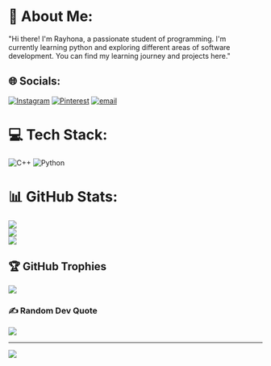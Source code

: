 # 💫 About Me:
"Hi there! I'm  Rayhona, a passionate student of programming. I'm <br>currently learning python and exploring different areas of software <br>development. You can find my learning journey and projects here."


## 🌐 Socials:
[![Instagram](https://img.shields.io/badge/Instagram-%23E4405F.svg?logo=Instagram&logoColor=white)](https://instagram.com/rayhon_8240) [![Pinterest](https://img.shields.io/badge/Pinterest-%23E60023.svg?logo=Pinterest&logoColor=white)](https://pinterest.com/yusupovar686) [![email](https://img.shields.io/badge/Email-D14836?logo=gmail&logoColor=white)](mailto:yusupovar686@gmail.com) 

# 💻 Tech Stack:
![C++](https://img.shields.io/badge/c++-%2300599C.svg?style=for-the-badge&logo=c%2B%2B&logoColor=white) ![Python](https://img.shields.io/badge/python-3670A0?style=for-the-badge&logo=python&logoColor=ffdd54)
# 📊 GitHub Stats:
![](https://github-readme-stats.vercel.app/api?username=rayhonayusupova&theme=dark&hide_border=false&include_all_commits=true&count_private=true)<br/>
![](https://nirzak-streak-stats.vercel.app/?user=rayhonayusupova&theme=dark&hide_border=false)<br/>
![](https://github-readme-stats.vercel.app/api/top-langs/?username=rayhonayusupova&theme=dark&hide_border=false&include_all_commits=true&count_private=true&layout=compact)

## 🏆 GitHub Trophies
![](https://github-profile-trophy.vercel.app/?username=rayhonayusupova&theme=radical&no-frame=false&no-bg=false&margin-w=4)

### ✍️ Random Dev Quote
![](https://quotes-github-readme.vercel.app/api?type=horizontal&theme=radical)

---
[![](https://visitcount.itsvg.in/api?id=rayhonayusupova&icon=0&color=0)](https://visitcount.itsvg.in)

<!-- Proudly created with GPRM ( https://gprm.itsvg.in ) -->

